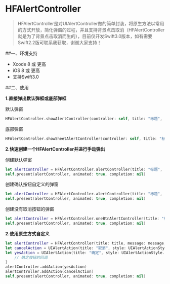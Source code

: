 # HFAlertController 

> HFAlertController是对UIAlertController做的简单封装，将原生方法以常用的方式开放，简化弹窗的过程，并且支持背景点击取消（HFAlertController就是为了背景点击取消而生的），目前仅开发Swift3.0版本，如有需要Swift2.2版可联系我获取，谢谢大家支持！

##一、环境支持
* Xcode 8 或 更高
* iOS 8 或 更高
* 支持Swift3.0

##二、使用

**1.直接弹出默认弹框或底部弹框**

默认弹窗

``` swift
HFAlertController.showAlertController(controller: self, title: "标题", message: "内容", yesCallBack: nil)
```
底部弹窗

``` swift
HFAlertController.showSheetAlertController(controller: self, title: "标题", message: "内容", yesCallBack: nil)
```

**2.快速创建一个HFAlertController并进行手动弹出**

创建默认弹窗
	
```swift
let alertController = HFAlertController.alertController(title: "标题", message: "内容", yesCallBack: nil)
self.present(alertController, animated: true, completion: nil)
```

创建确认按钮自定义的弹窗

```swift
let alertController = HFAlertController.alertController(title: "标题", message: "内容", yesBtnTitle: String, yesCallBack: nil)
self.present(alertController, animated: true, completion: nil)
```

创建没有取消按钮的弹窗

``` swift
let alertController = HFAlertController.oneBtnAlertController(title: "标题", message: "内容", yesCallBack: nil)
self.present(alertController, animated: true, completion: nil)
```
**2.使用原生方式自定义**

``` swift
let alertController = HFAlertController(title: title, message: message, preferredStyle: preferredStyle)
let cancelAction = UIAlertAction(title: "取消", style: UIAlertActionStyle.cancel, handler: nil)
let yesAction = UIAlertAction(title: "确定", style: UIAlertActionStyle.default) { (_) in
    // 确定按钮的回调
}
alertController.addAction(yesAction)
alertController.addAction(cancelAction)
self.present(alertController, animated: true, completion: nil)
```

